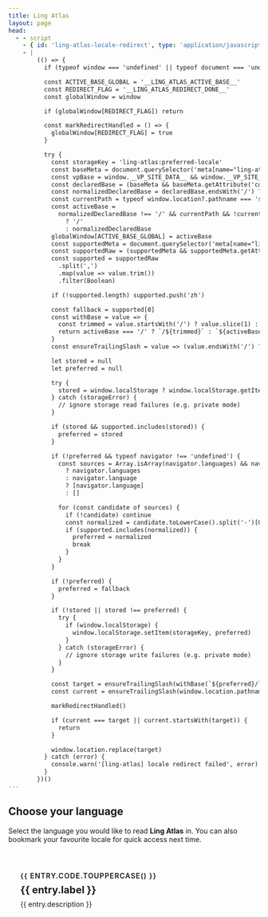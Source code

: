 ```yaml
---
title: Ling Atlas
layout: page
head:
  - - script
    - { id: 'ling-atlas-locale-redirect', type: 'application/javascript' }
    - |
        (() => {
          if (typeof window === 'undefined' || typeof document === 'undefined') return

          const ACTIVE_BASE_GLOBAL = '__LING_ATLAS_ACTIVE_BASE__'
          const REDIRECT_FLAG = '__LING_ATLAS_REDIRECT_DONE__'
          const globalWindow = window

          if (globalWindow[REDIRECT_FLAG]) return

          const markRedirectHandled = () => {
            globalWindow[REDIRECT_FLAG] = true
          }

          try {
            const storageKey = 'ling-atlas:preferred-locale'
            const baseMeta = document.querySelector('meta[name="ling-atlas:base"]')
            const vpBase = window.__VP_SITE_DATA__ && window.__VP_SITE_DATA__.site ? window.__VP_SITE_DATA__.site.base : null
            const declaredBase = (baseMeta && baseMeta.getAttribute('content')) || vpBase || '/'
            const normalizedDeclaredBase = declaredBase.endsWith('/') ? declaredBase : `${declaredBase}/`
            const currentPath = typeof window.location?.pathname === 'string' ? window.location.pathname : '/'
            const activeBase =
              normalizedDeclaredBase !== '/' && currentPath && !currentPath.startsWith(normalizedDeclaredBase)
                ? '/'
                : normalizedDeclaredBase
            globalWindow[ACTIVE_BASE_GLOBAL] = activeBase
            const supportedMeta = document.querySelector('meta[name="ling-atlas:supported-locales"]')
            const supportedRaw = (supportedMeta && supportedMeta.getAttribute('content')) || ''
            const supported = supportedRaw
              .split(',')
              .map(value => value.trim())
              .filter(Boolean)

            if (!supported.length) supported.push('zh')

            const fallback = supported[0]
            const withBase = value => {
              const trimmed = value.startsWith('/') ? value.slice(1) : value
              return activeBase === '/' ? `/${trimmed}` : `${activeBase}${trimmed}`
            }
            const ensureTrailingSlash = value => (value.endsWith('/') ? value : `${value}/`)

            let stored = null
            let preferred = null

            try {
              stored = window.localStorage ? window.localStorage.getItem(storageKey) : null
            } catch (storageError) {
              // ignore storage read failures (e.g. private mode)
            }

            if (stored && supported.includes(stored)) {
              preferred = stored
            }

            if (!preferred && typeof navigator !== 'undefined') {
              const sources = Array.isArray(navigator.languages) && navigator.languages.length
                ? navigator.languages
                : navigator.language
                ? [navigator.language]
                : []

              for (const candidate of sources) {
                if (!candidate) continue
                const normalized = candidate.toLowerCase().split('-')[0]
                if (supported.includes(normalized)) {
                  preferred = normalized
                  break
                }
              }
            }

            if (!preferred) {
              preferred = fallback
            }

            if (!stored || stored !== preferred) {
              try {
                if (window.localStorage) {
                  window.localStorage.setItem(storageKey, preferred)
                }
              } catch (storageError) {
                // ignore storage write failures (e.g. private mode)
              }
            }

            const target = ensureTrailingSlash(withBase(`${preferred}/`))
            const current = ensureTrailingSlash(window.location.pathname)

            markRedirectHandled()

            if (current === target || current.startsWith(target)) {
              return
            }

            window.location.replace(target)
          } catch (error) {
            console.warn('[ling-atlas] locale redirect failed', error)
          }
        })()
---
```


<!-- markdownlint-disable MD011 -->
<script setup lang="ts">
import { onMounted } from 'vue'
import { usePreferredLocale } from './.vitepress/composables/usePreferredLocale'
import { SUPPORTED_LOCALES, LOCALE_UI, type LocaleCode } from './.vitepress/theme/locales.mjs'
import { ACTIVE_BASE_GLOBAL, getActiveBase, withActiveBase } from './.vitepress/theme/base'

const GLOBAL_REDIRECT_FLAG = '__LING_ATLAS_REDIRECT_DONE__'

type GlobalWindow = Window & {
  __LING_ATLAS_REDIRECT_DONE__?: boolean
}

type MutableGlobal = GlobalWindow & Record<string, unknown>

function ensureTrailingSlash(path: string) {
  return path.endsWith('/') ? path : `${path}/`
}

const activeBase = getActiveBase()

function withBase(path: string, base: string = activeBase) {
  const sanitized = path.startsWith('/') ? path.slice(1) : path
  return withActiveBase(sanitized, base)
}

type LocaleCard = {
  code: LocaleCode
  label: string
  description: string
  href: string
}

const localeEntries: LocaleCard[] = SUPPORTED_LOCALES.map(locale => {
  const copy = (LOCALE_UI as Record<string, { cardLabel?: string; cardDescription?: string }>)[locale.code] || {}
  return {
    code: locale.code as LocaleCode,
    label: copy.cardLabel || locale.code,
    description: copy.cardDescription || '',
    href: withBase(`${locale.code}/`)
  }
})

const { preferredLocale, rememberLocale, refreshPreferredLocale } = usePreferredLocale()

onMounted(() => {
  if (typeof window === 'undefined') return

  const globalWindow = window as GlobalWindow
  const mutableWindow = globalWindow as MutableGlobal

  refreshPreferredLocale()

  const currentBase = Reflect.get(mutableWindow, ACTIVE_BASE_GLOBAL)
  if (typeof currentBase !== 'string' || !currentBase.length) {
    Reflect.set(mutableWindow, ACTIVE_BASE_GLOBAL, activeBase)
  }
  if (globalWindow.__LING_ATLAS_REDIRECT_DONE__) return

  const preferred = preferredLocale.value
  if (!preferred) return
  const targetPath = ensureTrailingSlash(withBase(`${preferred}/`))
  const currentPath = ensureTrailingSlash(window.location.pathname)

  globalWindow.__LING_ATLAS_REDIRECT_DONE__ = true
  rememberLocale(preferred)

  if (currentPath === targetPath) return
  if (currentPath.startsWith(targetPath)) return

  window.location.replace(targetPath)
})
</script>
<!-- markdownlint-enable MD011 -->

## Choose your language

Select the language you would like to read **Ling Atlas** in. You can also bookmark your favourite locale for quick access next time.

<div class="language-grid">
  <a
    v-for="entry in localeEntries"
    :key="entry.code"
    class="language-card"
    :href="entry.href"
    @click="rememberLocale(entry.code)"
  >
    <span class="language-code">{{ entry.code.toUpperCase() }}</span>
    <span class="language-label">{{ entry.label }}</span>
    <span class="language-description">{{ entry.description }}</span>
  </a>
</div>

<style>
.language-grid {
  display: grid;
  gap: 1.5rem;
  margin-top: 2rem;
  grid-template-columns: repeat(auto-fit, minmax(220px, 1fr));
}

.language-card {
  display: flex;
  flex-direction: column;
  gap: 0.5rem;
  padding: 1.5rem;
  border-radius: var(--vp-radius);
  border: 1px solid var(--vp-c-divider);
  background: var(--vp-c-bg-soft);
  text-decoration: none;
  color: inherit;
  transition: border-color 0.2s ease, transform 0.2s ease;
}

.language-card:hover {
  border-color: var(--vp-c-brand-1);
  transform: translateY(-2px);
}

.language-code {
  font-size: 0.875rem;
  font-weight: 600;
  letter-spacing: 0.08em;
  text-transform: uppercase;
  color: var(--vp-c-text-2);
}

.language-label {
  font-size: 1.25rem;
  font-weight: 700;
}

.language-description {
  color: var(--vp-c-text-2);
}
</style>
